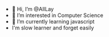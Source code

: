 - 👋 Hi, I’m @AllLay
- 👀 I’m interested in Computer Science
- 🌱 I’m currently learning javascript
- I'm slow learner and forget easily

<!---
AllLay/AllLay is a ✨ special ✨ repository because its `README.md` (this file) appears on your GitHub profile.
You can click the Preview link to take a look at your changes.
--->
